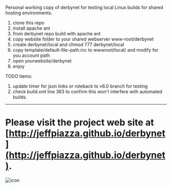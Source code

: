 Personal working copy of derbynet for testing local Linux builds for shared hosting environments. 

1. clone this repo
2. install apache ant 
3. from derbynet repo build with apache ant
4. copy website folder to your shared webserver www-root/derbynet
5. create derbynet/local and chmod 777 derbynet/local
6. copy template/default-file-path.inc to wwwroot/local/ and modify for you account path
7. open yourwebsite/derbynet
8. enjoy

TODO items:
1. update timer for json links or roleback to v6.0 branch for testing
2. check build.xml line 363 to confirm this won't interfere with automated builds. 

---

# Please visit the project web site at [http://jeffpiazza.github.io/derbynet](http://jeffpiazza.github.io/derbynet).

![icon](https://raw.githubusercontent.com/jeffpiazza/derbynet/master/website/img/derbynet-300.png)
